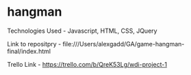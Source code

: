 # hangman

Technologies Used -
Javascript,
HTML,
CSS,
JQuery

Link to repositpry - 
file:///Users/alexgadd/GA/game-hangman-final/index.html

Trello Link - 
https://trello.com/b/QreK53Lg/wdi-project-1

